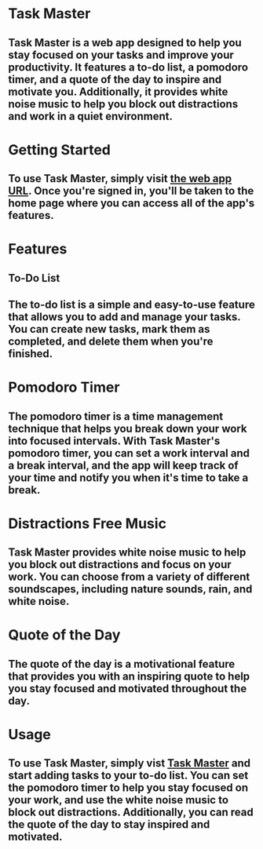 # Task Master
## Task Master is a web app designed to help you stay focused on your tasks and improve your productivity. It features a to-do list, a pomodoro timer, and a quote of the day to inspire and motivate you. Additionally, it provides white noise music to help you block out distractions and work in a quiet environment.

# Getting Started
 ## To use Task Master, simply visit [the web app URL](https://task-master-anfj.onrender.com/). Once you're signed in, you'll be taken to the home page where you can access all of the app's features.

# Features
## To-Do List
## The to-do list is a simple and easy-to-use feature that allows you to add and manage your tasks. You can create new tasks, mark them as completed, and delete them when you're finished.

# Pomodoro Timer
## The pomodoro timer is a time management technique that helps you break down your work into focused intervals. With Task Master's pomodoro timer, you can set a work interval and a break interval, and the app will keep track of your time and notify you when it's time to take a break.

# Distractions Free Music
## Task Master provides white noise music to help you block out distractions and focus on your work. You can choose from a variety of different soundscapes, including nature sounds, rain, and white noise.

# Quote of the Day
## The quote of the day is a motivational feature that provides you with an inspiring quote to help you stay focused and motivated throughout the day.

# Usage
## To use Task Master, simply vist [Task Master](https://task-master-anfj.onrender.com/) and start adding tasks to your to-do list. You can set the pomodoro timer to help you stay focused on your work, and use the white noise music to block out distractions. Additionally, you can read the quote of the day to stay inspired and motivated.

